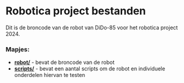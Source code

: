 # Robotica project bestanden

Dit is de broncode van de robot van DiDo-85 voor het robotica project 2024.

### Mapjes:
- [**robot/**](./robot/) - bevat de broncode van de robot
- [**scripts/**](./scripts/) - bevat een aantal scripts om de robot en individuele onderdelen hiervan te testen
